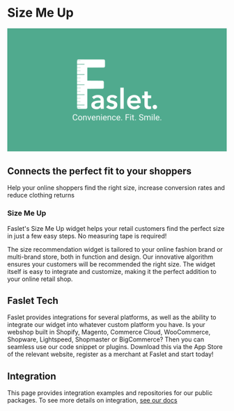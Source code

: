 # Size Me Up 

<img src="https://raw.githubusercontent.com/Faslet/.github/main/profile/faslet_banner.png" />

## Connects the perfect fit to your shoppers

Help your online shoppers find the right size, increase conversion rates and reduce clothing returns

### Size Me Up
Faslet's Size Me Up widget helps your retail customers find the perfect size in just a few easy steps. No measuring tape is required!

The size recommendation widget is tailored to your online fashion brand or multi-brand store, both in function and design. Our innovative algorithm ensures your customers will be recommended the right size. The widget itself is easy to integrate and customize, making it the perfect addition to your online retail shop. 

## Faslet Tech
Faslet provides integrations for several platforms, as well as the ability to integrate our widget into whatever custom platform you have. Is your webshop built in Shopify, Magento, Commerce Cloud, WooCommerce, Shopware, Lightspeed, Shopmaster or BigCommerce? Then you can seamless use our code snippet or plugins. Download this via the App Store of the relevant website, register as a merchant at Faslet and start today!


## Integration
This page provides integration examples and repositories for our public packages. To see more details on integration, [see our docs](https://docs.faslet.net)

